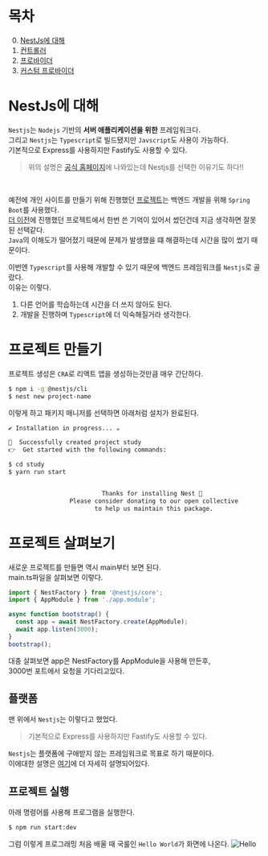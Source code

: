 # 목차
0. [NestJs에 대해](README.md)
1. [컨트롤러](01.%EC%BB%A8%ED%8A%B8%EB%A1%A4%EB%9F%AC.md)
2. [프로바이더](02.%ED%94%84%EB%A1%9C%EB%B0%94%EC%9D%B4%EB%8D%94.md)
3. [커스텀 프로바이더](03.%20커스텀%20프로바이더.md)
# NestJs에 대해
`Nestjs`는 `Nodejs` 기반의 **서버 애플리케이션을 위한** 프레임워크다.  
그리고 `Nestjs`는 `Typescript`로 빌드됐지만 `Javscript`도 사용이 가능하다.  
기본적으로 Express를 사용하지만 Fastify도 사용할 수 있다.

> 위의 설명은 [공식 홈페이지][공홈]에 나와있는데 Nestjs를 선택한 이유기도 하다!!  

<br>

예전에 개인 사이트를 만들기 위해 진행했던 [프로젝트][예전꺼]는 백엔드 개발을 위해 `Spring Boot`를 사용했다.  
[더 이전][더이전]에 진행했던 프로젝트에서 한번 쓴 기억이 있어서 썼던건데 지금 생각하면 잘못된 선택같다.  
`Java`의 이해도가 떨어졌기 때문에 문제가 발생했을 떄 해결하는데 시간을 많이 썼기 때문이다.  

이번엔 `Typescript`를 사용해 개발할 수 있기 때문에 백엔드 프레임워크를 `Nestjs`로 골랐다.  
이유는 이렇다.
1. 다른 언어를 학습하는데 시간을 더 쓰지 않아도 된다. 
2. 개발을 진행하며 `Typescript`에 더 익숙해질거라 생각한다.

# 프로젝트 만들기
프로젝트 생성은 `CRA`로 리액트 앱을 생성하는것만큼 매우 간단하다.  
```bash
$ npm i -g @nestjs/cli
$ nest new project-name
```
이렇게 하고 패키지 매니저를 선택하면 아래처럼 설치가 완료된다.
```bash
✔ Installation in progress... ☕

🚀  Successfully created project study
👉  Get started with the following commands:

$ cd study
$ yarn run start


                          Thanks for installing Nest 🙏
                 Please consider donating to our open collective
                        to help us maintain this package.
```
# 프로젝트 살펴보기
새로운 프로젝트를 만들면 역시 main부터 보면 된다.  
main.ts파일을 살펴보면 이렇다.  
```typescript
import { NestFactory } from '@nestjs/core';
import { AppModule } from './app.module';

async function bootstrap() {
  const app = await NestFactory.create(AppModule);
  await app.listen(3000);
}
bootstrap();

```
대충 살펴보면 app은 NestFactory를 AppModule을 사용해 만든후,  
3000번 포트에서 요청을 기다리고있다.

## 플랫폼
맨 위에서 `Nestjs`는 이렇다고 했었다.  
> 기본적으로 Express를 사용하지만 Fastify도 사용할 수 있다.  

`Nestjs`는 플랫폼에 구애받지 않는 프레임워크로 목표로 하기 때문이다.  
이에대한 설명은 [여기][플랫폼]에 더 자세히 설명되어있다.  

## 프로젝트 실행
아래 명령어를 사용해 프로그램을 실행한다.
```bash
$ npm run start:dev
```
그럼 이렇게 프로그래밍 처음 배울 때 국룰인 `Hello World`가 화면에 나온다.
![Hello]




[공홈]: https://docs.nestjs.com/
[예전꺼]: https://github.com/Doosies/portfolio
[더이전]: https://github.com/Doosies/sktelProjt
[플랫폼]: https://docs.nestjs.com/first-steps#platform

[Hello]: https://velog.velcdn.com/images/song961003/post/40f6cafc-b41c-4b61-9ffa-32b817816a68/image.png